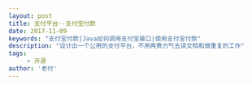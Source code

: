 ```yaml
---
layout: post
title: 支付平台--支付宝付款
date: 2017-11-09
keywords: "支付宝付款|Java如何调用支付宝接口|使用支付宝付款"
description: "设计出一个公用的支付平台，不用再费力气去读文档和做重复的工作"
tags:
     - 开源
author: '老付'
---
```

